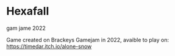 # Hexafall
gam jame 2022

Game created on Brackeys Gamejam in 2022, avaible to play on:
https://timedar.itch.io/alone-snow
